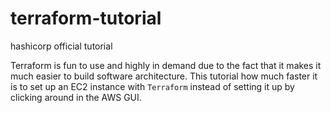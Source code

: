 # terraform-tutorial
hashicorp official tutorial

Terraform is fun to use and highly in demand due to the fact that it makes it much easier to build software architecture. This tutorial how much faster it is to set up an EC2 instance with `Terraform` instead of setting it up by clicking around in the AWS GUI. 
